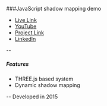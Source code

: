 ###JavaScript shadow mapping demo
+ [Live Link](https://elumine.github.io/web-dev.game-engine/game-shadow-mapping)
+ [YouTube](https://youtu.be/e33hMODu-E0)
+ [Project Link](https://elumine.github.io/#/project/web-dev.game-engine)
+ [LinkedIn](https://www.linkedin.com/in/elumine)

--
##### Features
+ THREE.js based system
+ Dynamic shadow mapping

--
Developed in 2015